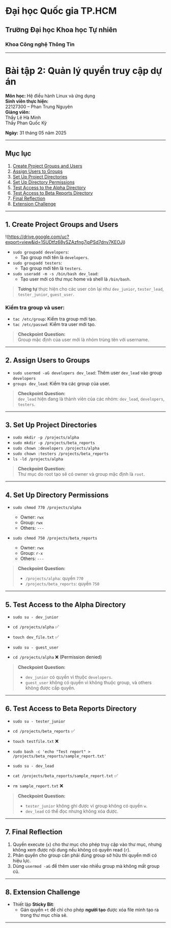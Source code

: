 
# Đại học Quốc gia TP.HCM  
## Trường Đại học Khoa học Tự nhiên  
### Khoa Công nghệ Thông Tin  

---

# Bài tập 2: Quản lý quyền truy cập dự án  
**Môn học:** Hệ điều hành Linux và ứng dụng  
**Sinh viên thực hiện:**  
22127300 – Phan Trung Nguyên  
**Giảng viên:**  
Thầy Lê Hà Minh  
Thầy Phan Quốc Kỳ  

**Ngày:** 31 tháng 05 năm 2025  

---

## Mục lục

1. [Create Project Groups and Users](#1-create-project-groups-and-users)  
2. [Assign Users to Groups](#2-assign-users-to-groups)  
3. [Set Up Project Directories](#3-set-up-project-directories)  
4. [Set Up Directory Permissions](#4-set-up-directory-permissions)  
5. [Test Access to the Alpha Directory](#5-test-access-to-the-alpha-directory)  
6. [Test Access to Beta Reports Directory](#6-test-access-to-beta-reports-directory)  
7. [Final Reflection](#7-final-reflection)  
8. [Extension Challenge](#8-extension-challenge)  

---

## 1. Create Project Groups and Users
!(https://drive.google.com/uc?export=view&id=1SUDtfz68ySZAzfng7ipPSd7dnv7KEOJj)
- `sudo groupadd developers`:  
  + Tạo group mới tên là `developers`.  
- `sudo groupadd testers`:  
  + Tạo group mới tên là `testers`.  
- `sudo useradd -m -s /bin/bash dev_lead`:  
  + Tạo user mới có thư mục home và shell là `/bin/bash`.

> **Tương tự** thực hiện cho các user còn lại như `dev_junior`, `tester_lead`, `tester_junior`, `guest_user`.

### Kiểm tra group và user:
- `tac /etc/group`: Kiểm tra group mới tạo.  
- `tac /etc/passwd`: Kiểm tra user mới tạo.

> **Checkpoint Question:**  
> Group mặc định của user mới là nhóm trùng tên với username.

---

## 2. Assign Users to Groups

- `sudo usermod -aG developers dev_lead`: Thêm user `dev_lead` vào group `developers`  
- `groups dev_lead`: Kiểm tra các group của user.  

> **Checkpoint Question:**  
> `dev_lead` hiện đang là thành viên của các nhóm: `dev_lead`, `developers`, `testers`.

---

## 3. Set Up Project Directories

- `sudo mkdir -p /projects/alpha`  
- `sudo mkdir -p /projects/beta_reports`  
- `sudo chown :developers /projects/alpha`  
- `sudo chown :testers /projects/beta_reports`  
- `ls -ld /projects/alpha`  

> **Checkpoint Question:**  
> Thư mục do root tạo sẽ có owner và group mặc định là `root`.

---

## 4. Set Up Directory Permissions

- `sudo chmod 770 /projects/alpha`  
  + Owner: `rwx`  
  + Group: `rwx`  
  + Others: `---`

- `sudo chmod 750 /projects/beta_reports`  
  + Owner: `rwx`  
  + Group: `r-x`  
  + Others: `---`

> **Checkpoint Question:**  
> - `/projects/alpha`: quyền `770`  
> - `/projects/beta_reports`: quyền `750`

---

## 5. Test Access to the Alpha Directory

- `sudo su - dev_junior`  
- `cd /projects/alpha` ✅  
- `touch dev_file.txt` ✅  

- `sudo su - guest_user`  
- `cd /projects/alpha` ❌ (Permission denied)

> **Checkpoint Question:**  
> - `dev_junior` có quyền vì thuộc `developers`.  
> - `guest_user` không có quyền vì không thuộc group, và others không được cấp quyền.

---

## 6. Test Access to Beta Reports Directory

- `sudo su - tester_junior`  
- `cd /projects/beta_reports` ✅  
- `touch testfile.txt` ❌  

- `sudo bash -c 'echo "Test report" > /projects/beta_reports/sample_report.txt'`  
- `sudo su - dev_lead`  
- `cat /projects/beta_reports/sample_report.txt` ✅  
- `rm sample_report.txt` ❌  

> **Checkpoint Question:**  
> - `tester_junior` không ghi được vì group không có quyền `w`.  
> - `dev_lead` có thể đọc nhưng không xóa được.

---

## 7. Final Reflection

1. Quyền execute (`x`) cho thư mục cho phép truy cập vào thư mục, nhưng không xem được nội dung nếu không có quyền read (`r`).  
2. Phân quyền cho group cần phải đúng group sở hữu thì quyền mới có hiệu lực.  
3. Dùng `usermod -aG` để thêm user vào nhiều group mà không mất group cũ.

---

## 8. Extension Challenge

- Thiết lập **Sticky Bit**:  
  + Gán quyền `+t` để chỉ cho phép **người tạo** được xóa file mình tạo ra trong thư mục chia sẻ.

---
